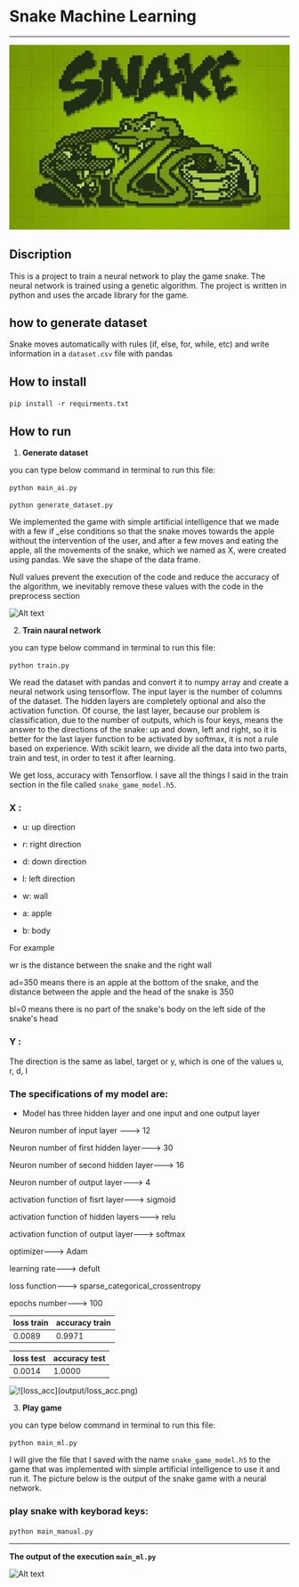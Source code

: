 # **Snake Machine Learning**
---

![Alt text](assents/snake.jpg)


## Discription 

This is a project to train a neural network to play the game snake.
The neural network is trained using a genetic algorithm.
The project is written in python and uses the arcade library for the game.


##  how to generate dataset

Snake moves automatically with rules (if, else, for, while, etc) and write information in a `dataset.csv` file with pandas




 ## How to install 

``` pip install -r requirments.txt ```


 ## How to run
 1. **Generate dataset**

 you can type below command in terminal to run this file:    

```python main_ai.py```


```python generate_dataset.py```


 We implemented the game with simple artificial intelligence that we made with a few if _else conditions so that the snake moves towards the apple without the intervention of the user, and after a few moves and eating the apple, all the movements of the snake, which we named as X, were created using pandas. We save the shape of the data frame.

 Null values prevent the execution of the code and reduce the accuracy of the algorithm, we inevitably remove these values with the code in the preprocess section


![Alt text](assents/dataset.PNG)


 2. **Train naural network**

  you can type below command in terminal to run this file:    

```python train.py```

 We read the dataset with pandas and convert it to numpy array and create a neural network using tensorflow. The input layer is the number of columns of the dataset. The hidden layers are completely optional and also the activation function. Of course, the last layer, because our problem is classification, due to the number of outputs, which is four keys, means the answer to the directions of the snake: up and down, left and right, so it is better for the last layer function to be activated by softmax, it is not a rule based on experience.
 With scikit learn, we divide all the data into two parts, train and test, in order to test it after learning.

 We get loss, accuracy with Tensorflow. I save all the things I said in the train section in the file called `snake_game_model.h5`.



###  X :

 -   u: up direction

  -  r: right direction

   - d: down direction

  -  l: left direction

  -  w: wall

  -  a: apple

 -   b: body

For example

wr is the distance between the snake and the right wall

ad=350 means there is an apple at the bottom of the snake, and the distance between the apple and the head of the snake is 350

bl=0 means there is no part of the snake's body on the left side of the snake's head



###  Y :

The direction is the same as label, target or y, which is one of the values u, r, d, l


### The specifications of my model are:

   - Model has three hidden layer and one input and one output layer


Neuron number of input layer ---> 12

Neuron number of first hidden layer---> 30

Neuron number of second hidden layer---> 16

Neuron number of output layer---> 4

activation function of fisrt layer---> sigmoid

activation function of  hidden layers---> relu

activation function of output layer---> softmax

optimizer---> Adam

learning rate---> defult

loss function---> sparse_categorical_crossentropy

epochs number---> 100



| loss train     | accuracy  train    | 
| :---           | :---               |
|0.0089          | 0.9971             |


|  loss test     | accuracy test      |
| :---           | :---               |
|  0.0014        | 1.0000             |


![!\[loss_acc\](output/loss_acc.png)](assents/loss_acc.png)

 3. **Play game**

   you can type below command in terminal to run this file:    

```python main_ml.py```

 I will give the file that I saved with the name `snake_game_model.h5` to the game that was implemented with simple artificial intelligence to use it and run it. The picture below is the output of the snake game with a neural network.
  

### play snake with keyborad keys:

```python main_manual.py```

---

**The output of the execution `main_ml.py`**

![Alt text](assents/game.PNG)


  

